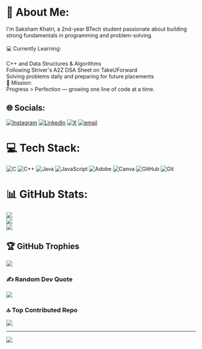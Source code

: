 # 💫 About Me:
I'm Saksham Khatri, a 2nd-year BTech student passionate about building strong fundamentals in programming and problem-solving.<br><br>💻 Currently Learning:<br><br>C++ and Data Structures & Algorithms<br>Following Striver's A2Z DSA Sheet on TakeUForward<br>Solving problems daily and preparing for future placements<br>🚀 Mission:<br>Progress > Perfection — growing one line of code at a time.


## 🌐 Socials:
[![Instagram](https://img.shields.io/badge/Instagram-%23E4405F.svg?logo=Instagram&logoColor=white)](https://instagram.com/s4ksh4m_khatri) [![LinkedIn](https://img.shields.io/badge/LinkedIn-%230077B5.svg?logo=linkedin&logoColor=white)](https://linkedin.com/in/saksham-khatri) [![X](https://img.shields.io/badge/X-black.svg?logo=X&logoColor=white)](https://x.com/khatri_saksham3) [![email](https://img.shields.io/badge/Email-D14836?logo=gmail&logoColor=white)](mailto:saksham.khatri3103@gmail.com) 

# 💻 Tech Stack:
![C](https://img.shields.io/badge/c-%2300599C.svg?style=for-the-badge&logo=c&logoColor=white) ![C++](https://img.shields.io/badge/c++-%2300599C.svg?style=for-the-badge&logo=c%2B%2B&logoColor=white) ![Java](https://img.shields.io/badge/java-%23ED8B00.svg?style=for-the-badge&logo=openjdk&logoColor=white) ![JavaScript](https://img.shields.io/badge/javascript-%23323330.svg?style=for-the-badge&logo=javascript&logoColor=%23F7DF1E) ![Adobe](https://img.shields.io/badge/adobe-%23FF0000.svg?style=for-the-badge&logo=adobe&logoColor=white) ![Canva](https://img.shields.io/badge/Canva-%2300C4CC.svg?style=for-the-badge&logo=Canva&logoColor=white) ![GitHub](https://img.shields.io/badge/github-%23121011.svg?style=for-the-badge&logo=github&logoColor=white) ![Git](https://img.shields.io/badge/git-%23F05033.svg?style=for-the-badge&logo=git&logoColor=white)
# 📊 GitHub Stats:
![](https://github-readme-stats.vercel.app/api?username=sakshamkh4tri&theme=github_dark&hide_border=false&include_all_commits=false&count_private=false)<br/>
![](https://nirzak-streak-stats.vercel.app/?user=sakshamkh4tri&theme=github_dark&hide_border=false)<br/>
![](https://github-readme-stats.vercel.app/api/top-langs/?username=sakshamkh4tri&theme=github_dark&hide_border=false&include_all_commits=false&count_private=false&layout=compact)

## 🏆 GitHub Trophies
![](https://github-profile-trophy.vercel.app/?username=sakshamkh4tri&theme=dark&no-frame=false&no-bg=true&margin-w=4)

### ✍️ Random Dev Quote
![](https://quotes-github-readme.vercel.app/api?type=horizontal&theme=radical)

### 🔝 Top Contributed Repo
![](https://github-contributor-stats.vercel.app/api?username=sakshamkh4tri&limit=5&theme=dark&combine_all_yearly_contributions=true)

---
[![](https://visitcount.itsvg.in/api?id=sakshamkh4tri&icon=0&color=0)](https://visitcount.itsvg.in)

<!-- Proudly created with GPRM ( https://gprm.itsvg.in ) -->
